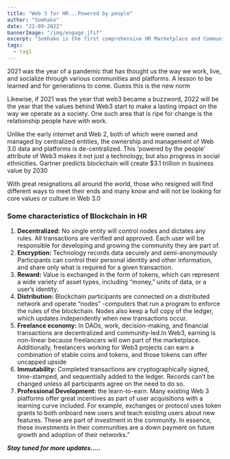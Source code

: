 ```yaml
---
title: "Web 3 for HR...Powered by people"
author: "Somhako"
date: "22-09-2022"
bannerImage: "/img/engage.jfif"
excerpt: "Somhako is the first comprehensive HR Marketplace and Community in web3. Engage to earn"
tags:
  - tag1
---
```


2021 was the year of a pandemic that has thought us the way we work, live, and socialize through various communities and platforms. A lesson to be learned and for generations to come. Guess this is the new norm

Likewise, if 2021 was the year that web3 became a buzzword, 2022 will be the year that the values behind Web3 start to make a lasting impact on the way we operate as a society. One such area that is ripe for change is the relationship people have with work.

Unlike the early internet and Web 2, both of which were owned and managed by centralized entities, the ownership and management of Web 3.0 data and platforms is de-centralized. This ‘powered by the people’ attribute of Web3 makes it not just a technology, but also progress in social ethnicities. Gartner predicts blockchain will create $3.1 trillion in business value by 2030

With great resignations all around the world, those who resigned will find different ways to meet their ends and many know and will not be looking for core values or culture in Web 3.0

### Some characteristics of Blockchain in HR

1. **Decentralized:** No single entity will control nodes and dictates any rules. All transactions are verified and approved. Each user will be responsible for developing and growing the community they are part of.
2. **Encryption:** Technology records data securely and semi-anonymously Participants can control their personal identity and other information, and share only what is required for a given transaction.
3. **Reward:** Value is exchanged in the form of tokens, which can represent a wide variety of asset types, including “money,” units of data, or a user’s identity.
4. **Distribution:** Blockchain participants are connected on a distributed network and operate “nodes” -computers that run a program to enforce the rules of the blockchain. Nodes also keep a full copy of the ledger, which updates independently when new transactions occur.
5. **Freelance economy:** In DAOs, work, decision-making, and financial transactions are decentralized and community-led.In Web3, earning is non-linear because freelancers will own part of the marketplace. Additionally, freelancers working for Web3 projects can earn a combination of stable coins and tokens, and those tokens can offer uncapped upside
6. **Immutability:** Completed transactions are cryptographically signed, time-stamped, and sequentially added to the ledger. Records can’t be changed unless all participants agree on the need to do so.
7. **Professional Development:** the learn-to-earn. Many existing Web 3 platforms offer great incentives as part of user acquisitions with a learning curve included. For example, exchanges or protocol uses token grants to both onboard new users and teach existing users about new features. These are part of investment in the community. In essence, these investments in their communities are a down payment on future growth and adoption of their networks.”

***Stay tuned for more updates…..***